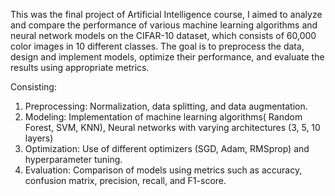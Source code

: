 This was the final project of Artificial Intelligence course, I aimed to analyze and compare the performance of various machine learning algorithms and neural network models on the CIFAR-10 dataset,
which consists of 60,000 color images in 10 different classes. The goal is to preprocess the data, design and implement models, optimize their performance, and evaluate the results using appropriate metrics.

Consisting:
1. Preprocessing: Normalization, data splitting, and data augmentation.
2. Modeling: Implementation of machine learning algorithms( Random Forest, SVM, KNN), Neural networks with varying architectures (3, 5, 10 layers)
3. Optimization: Use of different optimizers (SGD, Adam, RMSprop) and hyperparameter tuning.
4. Evaluation: Comparison of models using metrics such as accuracy, confusion matrix, precision, recall, and F1-score.

